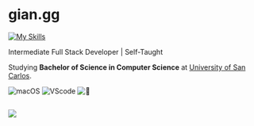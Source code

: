 # gian.gg
[![My Skills](https://skillicons.dev/icons?i=html,css,js,mongo,express,react,nodejs,tailwindcss,bootstrap,php,mysql,arduino,python,c,figma)](https://skillicons.dev)


Intermediate Full Stack Developer | Self-Taught

Studying __Bachelor of Science in Computer Science__ at [University of San Carlos](https://www.facebook.com/usccebu).

![macOS](https://img.shields.io/badge/Mac_OS--white) ![VScode](https://img.shields.io/badge/VS_Code-VS-blue) ![🦉](https://img.shields.io/badge/Night_Owl-🦉-lightgray)

##

![](https://discord.c99.nl/widget/theme-4/695491063946674236.png)
